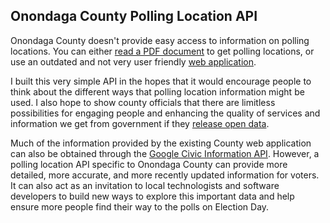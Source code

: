 ## Onondaga County Polling Location API

Onondaga County doesn't provide easy access to information on polling locations. You can either [read a PDF document](http://www.ongov.net/elections/documents/2015WEBSITEPOLLINGPLACELIST.pdf) to get polling locations, or use an outdated and not very user friendly [web application](http://vic.ntsdata.com/onondagaboe/pollingplacelookup.aspx).

I built this very simple API in the hopes that it would encourage people to think about the different ways that polling location information might be used. I also hope to show county officials that there are limitless possibilities for engaging people and enhancing the quality of services and information we get from government if they [release open data](http://opendata.guide/).

Much of the information provided by the existing County web application can also be obtained through the [Google Civic Information API](https://developers.google.com/civic-information/?hl=en). However, a polling location API specific to Onondaga County can provide more detailed, more accurate, and more recently updated information for voters. It can also act as an invitation to local technologists and software developers to build new ways to explore this important data and help ensure more people find their way to the polls on Election Day.

